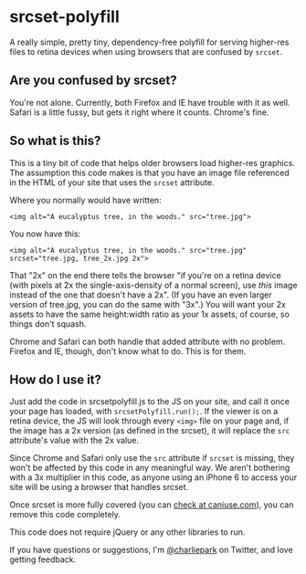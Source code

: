 # srcset-polyfill

A really simple, pretty tiny, dependency-free polyfill for serving higher-res files to retina devices when using browsers that are confused by `srcset`.

## Are you confused by srcset?

You're not alone. Currently, both Firefox and IE have trouble with it as well. Safari is a little fussy, but gets it right where it counts. Chrome's fine.

## So what is this?

This is a tiny bit of code that helps older browsers load higher-res graphics. The assumption this code makes is that you have an image file referenced in the HTML of your site that uses the `srcset` attribute.

Where you normally would have written:

```
<img alt="A eucalyptus tree, in the woods." src="tree.jpg">
```

You now have this:

```
<img alt="A eucalyptus tree, in the woods." src="tree.jpg" srcset="tree.jpg, tree_2x.jpg 2x">
```

That "2x" on the end there tells the browser "if you're on a retina device (with pixels at 2x the single-axis-density of a normal screen), use _this_ image instead of the one that doesn't have a 2x". (If you have an even larger version of tree.jpg, you can do the same with "3x".) You will want your 2x assets to have the same height:width ratio as your 1x assets, of course, so things don't squash.

Chrome and Safari can both handle that added attribute with no problem. Firefox and IE, though, don't know what to do. This is for them.

## How do I use it?

Just add the code in srcsetpolyfill.js to the JS on your site, and call it once your page has loaded, with `srcsetPolyfill.run();`. If the viewer is on a retina device, the JS will look through every `<img>` file on your page and, if the image has a 2x version (as defined in the srcset), it will replace the `src` attribute's value with the 2x value.

Since Chrome and Safari only use the `src` attribute if `srcset` is missing, they won't be affected by this code in any meaningful way. We aren't bothering with a 3x multiplier in this code, as anyone using an iPhone 6 to access your site will be using a browser that handles srcset.

Once srcset is more fully covered (you can [check at caniuse.com](http://caniuse.com/#feat=srcset)), you can remove this code completely.

This code does not require jQuery or any other libraries to run.

If you have questions or suggestions, I'm [@charliepark](https://twitter.com/charliepark) on Twitter, and love getting feedback.
